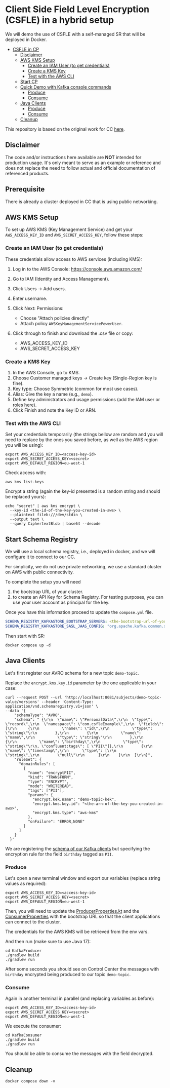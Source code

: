# Client Side Field Level Encryption (CSFLE) in a hybrid setup

We will demo the use of CSFLE with a self-managed SR that will be deployed in Docker.

- [CSFLE in CP](#csfle-in-cp)
    - [Disclaimer](#disclaimer)
    - [AWS KMS Setup](#aws-kms-setup)
        - [Create an IAM User (to get credentials)](#create-an-iam-user-to-get-credentials)
        - [Create a KMS Key](#create-a-kms-key)
        - [Test with the AWS CLI](#test-with-the-aws-cli)
    - [Start CP](#start-cp)
    - [Quick Demo with Kafka console commands](#quick-demo-with-kafka-console-commands)
        - [Produce](#produce)
        - [Consume](#consume)
    - [Java Clients](#java-clients)
        - [Produce](#produce-1)
        - [Consume](#consume-1)
    - [Cleanup](#cleanup)

This repository is based on the original work for CC [here](https://github.com/pneff93/csfle).

## Disclaimer

The code and/or instructions here available are **NOT** intended for production usage.
It's only meant to serve as an example or reference and does not replace the need to follow actual and official
documentation of referenced products.

## Prerequisite

There is already a cluster deployed in CC that is using public networking.

## AWS KMS Setup

To set up AWS KMS (Key Management Service) and get your `AWS_ACCESS_KEY_ID` and `AWS_SECRET_ACCESS_KEY`, follow these
steps:

### Create an IAM User (to get credentials)

These credentials allow access to AWS services (including KMS):

1. Log in to the AWS Console: https://console.aws.amazon.com/
2. Go to IAM (Identity and Access Management).
3. Click Users → Add users.
4. Enter username.
5. Click Next: Permissions:
    - Choose "Attach policies directly"
    - Attach policy `AWSKeyManagementServicePowerUser`.

6. Click through to finish and download the .csv file or copy:
    - AWS_ACCESS_KEY_ID
    - AWS_SECRET_ACCESS_KEY

### Create a KMS Key

1. In the AWS Console, go to KMS.
2. Choose Customer managed keys → Create key (Single-Region key is fine).
3. Key type: Choose Symmetric (common for most use cases).
4. Alias: Give the key a name (e.g., `demo`).
5. Define key administrators and usage permissions (add the IAM user or roles here).
6. Click Finish and note the Key ID or ARN.

### Test with the AWS CLI

Set your credentials temporarily (the strings bellow are random and you will need to replace by the ones you saved
before, as well as the AWS region you will be using):

```shell
export AWS_ACCESS_KEY_ID=<access-key-id>
export AWS_SECRET_ACCESS_KEY=<secret>
export AWS_DEFAULT_REGION=eu-west-1
```

Check access with:

```shell
aws kms list-keys
```

Encrypt a string (again the key-id presented is a random string and should be replaced yours):

```shell
echo "secret" | aws kms encrypt \
  --key-id <the-id-of-the-key-you-created-in-aws> \
  --plaintext fileb:///dev/stdin \
  --output text \
  --query CiphertextBlob | base64 --decode
```

## Start Schema Registry

We will use a local schema registry, i.e., deployed in docker, and we will configure it to connect to our CC.

For simplicity, we do not use private networking, we use a standard cluster on AWS with public connectivity.

To complete the setup you will need

1. the bootstrap URL of your cluster.
2. to create an API Key for Schema Registry. For testing purposes, you can use your user account as principal for the
   key.

Once you have this information proceed to update the `compose.yml` file.

```yml
SCHEMA_REGISTRY_KAFKASTORE_BOOTSTRAP_SERVERS: <the-bootstrap-url-of-your-cluster>
SCHEMA_REGISTRY_KAFKASTORE_SASL_JAAS_CONFIG: "org.apache.kafka.common.security.plain.PlainLoginModule required username='<CC-API-KEY>' password='CC-API-SECRET';"
```

Then start with SR:

```shell
docker compose up -d
```

## Java Clients

Let's first register our AVRO schema for a new topic `demo-topic`.

Replace the `encrypt.kms.key.id` parameter by the one applicable in your case:

```shell
curl --request POST --url 'http://localhost:8081/subjects/demo-topic-value/versions' --header 'Content-Type: application/vnd.schemaregistry.v1+json' \
--data '{
    "schemaType": "AVRO",  
    "schema": " {\r\n  \"name\": \"PersonalData\",\r\n  \"type\": \"record\",\r\n  \"namespace\": \"com.csfleExample\",\r\n  \"fields\": [\r\n     {\r\n          \"name\": \"id\",\r\n          \"type\": \"string\"\r\n        },\r\n        {\r\n          \"name\": \"name\",\r\n          \"type\": \"string\"\r\n        },\r\n        {\r\n          \"name\": \"birthday\",\r\n          \"type\": \"string\"\r\n, \"confluent:tags\": [ \"PII\"]},\r\n        {\r\n      \"name\": \"timestamp\",\r\n      \"type\": [\r\n        \"string\",\r\n        \"null\"\r\n      ]\r\n    }\r\n  ]\r\n}",
    "ruleSet": {
      "domainRules": [
        {
          "name": "encryptPII",
          "kind": "TRANSFORM",
          "type": "ENCRYPT",
          "mode": "WRITEREAD",
          "tags": ["PII"],
          "params": {
            "encrypt.kek.name": "demo-topic-kek",
            "encrypt.kms.key.id": "<the-arn-of-the-key-you-created-in-aws>",
            "encrypt.kms.type": "aws-kms"
          },
          "onFailure": "ERROR,NONE"
        }
      ]
    }
  }'
  ```

We are registering the [schema of our Kafka clients](./KafkaConsumer/src/main/avro/personalData.avsc) but specifying the
encryption rule for the field `birthday` tagged as `PII`.

### Produce

Let's open a new terminal window and export our variables (replace string values as required):

```shell
export AWS_ACCESS_KEY_ID=<access-key-id>
export AWS_SECRET_ACCESS_KEY=<secret>
export AWS_DEFAULT_REGION=eu-west-1
```

Then, you will need to update the [ProducerProperties.kt](KafkaProducer/src/main/kotlin/ProducerProperties.kt) and
the [ConsumerProperties](KafkaConsumer/src/main/kotlin/ConsumerProperties.kt) with the bootstrap URL so that the client
applications can connect to the cluster.

The credentials for the AWS KMS will be retrieved from the env vars.

And then run (make sure to use Java 17):

```shell
cd KafkaProducer
./gradlew build
./gradlew run
```

After some seconds you should see on Control Center the messages with `birthday` encrypted being produced to our topic
`demo-topic`.

### Consume

Again in another terminal in parallel (and replacing variables as before):

```shell
export AWS_ACCESS_KEY_ID=<access-key-id>
export AWS_SECRET_ACCESS_KEY=<secret>
export AWS_DEFAULT_REGION=eu-west-1
```

We execute the consumer:

```shell
cd KafkaConsumer
./gradlew build
./gradlew run
```

You should be able to consume the messages with the field decrypted.

## Cleanup

```shell
docker compose down -v
```
